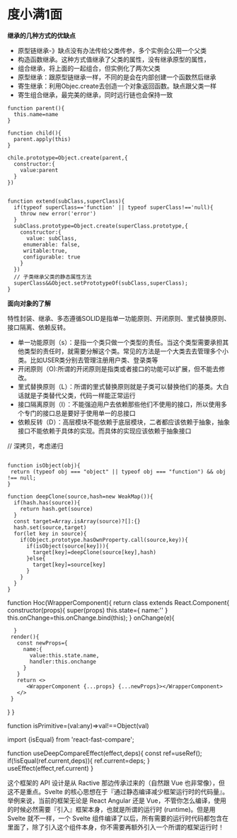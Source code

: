 # 度小满1面

**继承的几种方式的优缺点**
- 原型链继承-》缺点没有办法传给父类传参，多个实例会公用一个父类
- 构造函数继承。这种方式值继承了父类的属性，没有继承原型的属性，
- 组合继承，将上面的一起组合，但实例化了两次父类
- 原型继承：跟原型链继承一样，不同的是会在内部创建一个函数然后继承
- 寄生继承：利用Objec.create去创造一个对象返回函数。缺点跟父类一样
- 寄生组合继承，最完美的继承，同时远行链也会保持一致
```
function parent(){
  this.name=name
}

function child(){
  parent.apply(this)
}

chile.prototype=Object.create(parent,{
  constructor:{
    value:parent
  }
})


function extend(subClass,superClass){
  if(typeof superClass=='function' || typeof superClass!=='null){
    throw new error('error')
  }
  subClass.prototype=Object.create(superClass.prototype,{
    constructor:{
      value: subClass,
     enumerable: false,
     writable:true,
     configurable: true
    }
  })
  // 子类继承父类的静态属性方法
  superClass&&Object.setPrototypeOf(subClass,superClass);
} 

```
**面向对象的了解**

特性封装、继承、多态遵循SOLID是指单一功能原则、开闭原则、里式替换原则、接口隔离、依赖反转。
- 单一功能原则（s）：是指一个类只做一个类型的责任。当这个类型需要承担其他类型的责任时，就需要分解这个类。常见的方法是一个大类去去管理多个小类。比如USER类分别去管理注册用户类、登录类等
-  开闭原则（O):所谓的开闭原则是指类或者接口的功能可以扩展，但不能去修改。
-  里式替换原则（L）：所谓的里式替换原则就是子类可以替换他们的基类。大白话就是子类替代父类，代码一样能正常运行
- 接口隔离原则（I）：不能强迫用户去依赖那些他们不使用的接口，所以使用多个专门的接口总是要好于使用单一的总接口
- 依赖反转（D）：高层模块不能依赖于底层模块，二者都应该依赖于抽象，抽象接口不能依赖于具体的实现。而具体的实现应该依赖于抽象接口


// 深拷贝，考虑递归

```

function isObject(obj){
 return (typeof obj === "object" || typeof obj === "function") && obj !== null;
}

function deepClone(source,hash=new WeakMap()){
  if(hash.has(source)){
    return hash.get(source)
  }
  const target=Array.isArray(source)?[]:{}
  hash.set(source,target)
  for(let key in source){
    if(Object.prototype.hasOwnProperty.call(source,key)){
      if(isObject(source[key])){
        target[key]=deepClone(source[key],hash)
      }else{
        target[key]=source[key]
      }
    }
  }
}

```


function Hoc(WrapperComponent){
  return class extends React.Component{
      constructor(props){
        super(props)
        this.state={
          name:''
        }
        this.onChange=this.onChange.bind(this);
      }
      onChange(e){

      }
     render(){
       const newProps={
         name:{
           value:this.state.name,
           handler:this.onchange
         }
       }
       return <>
          <WrapperComponent {...props} {...newProps}></WrapperComponent>
       </>
     }
  }
}


function isPrimitive=(val:any)=>val!==Object(val)

import {isEqual} from 'react-fast-compare';

function useDeepCompareEffect(effect,deps){
  const ref=useRef();
  if(!isEqual(ref.current,deps)){
    ref.current=deps;
  }
  useEffect(effect,ref.current)
}



这个框架的 API 设计是从 Ractive 那边传承过来的（自然跟 Vue 也非常像），但这不是重点。Svelte 的核心思想在于『通过静态编译减少框架运行时的代码量』。举例来说，当前的框架无论是 React Angular 还是 Vue，不管你怎么编译，使用的时候必然需要『引入』框架本身，也就是所谓的运行时 (runtime)。但是用 Svelte 就不一样，一个 Svelte 组件编译了以后，所有需要的运行时代码都包含在里面了，除了引入这个组件本身，你不需要再额外引入一个所谓的框架运行时！